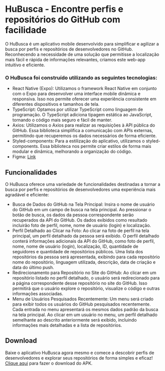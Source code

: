 <!DOCTYPE html>
<html>
<head>
    <h1>HuBusca - Encontre perfis e repositórios do GitHub com facilidade</h1>
    <p>O HuBusca é um aplicativo mobile desenvolvido para simplificar e agilizar a busca por perfis e repositórios de desenvolvedores no GitHub. Reconhecendo a necessidade de uma solução que permitisse a localização mais fácil e rápida de informações relevantes, criamos este web-app intuitivo e eficiente.</p>
    <h3>O HuBusca foi construído utilizando as seguintes tecnologias:</h3>
    <ul>
        <li>React Native (Expo): Utilizamos o framework React Native em conjunto com o Expo para desenvolver uma interface mobile dinâmica e responsiva. Isso nos permite oferecer uma experiência consistente em diferentes dispositivos e tamanhos de tela.</li>
        <li>TypeScript: Optamos por utilizar TypeScript como linguagem de programação. O TypeScript adiciona tipagem estática ao JavaScript, tornando o código mais seguro e fácil de manter.</li>
        <li>Axios: Utilizamos o Axios para realizar as requisições à API pública do GitHub. Essa biblioteca simplifica a comunicação com APIs externas, permitindo que recuperemos os dados necessários de forma eficiente.</li>
        <li>Styled-components: Para a estilização do aplicativo, utilizamos o styled-components. Essa biblioteca nos permite criar estilos de forma mais modular e dinâmica, melhorando a organização do código.</li>
        <li>Figma: <a href="https://www.figma.com/file/CVm2BcuS2PjPFS64FtWaxi/HUBusca?type=design&node-id=7%3A40&mode=design&t=J3EKsnBtpGViFXzO-1">Link<a></li>
    </ul>
    <h2>Funcionalidades</h2>
    <p>O HuBusca oferece uma variedade de funcionalidades destinadas a tornar a busca por perfis e repositórios de desenvolvedores uma experiência mais agradável e eficiente:</p>
    <ul>
        <li>Busca de Dados do GitHub na Tela Principal: Insira o nome de usuário do GitHub em um campo de busca na tela principal. Ao pressionar o botão de busca, os dados da pessoa correspondente serão recuperados da API do GitHub. Os dados exibidos como resultado incluirão foto de perfil, nome, nome de usuário (login) e localização.</li>
        <li>Perfil Detalhado ao Clicar na Foto: Ao clicar na foto de perfil na tela principal, um perfil detalhado da pessoa será exibido. O perfil detalhado conterá informações adicionais da API do GitHub, como foto de perfil, nome, nome de usuário (login), localização, ID, quantidade de seguidores e quantidade de repositórios públicos. Uma lista dos repositórios da pessoa será apresentada, exibindo para cada repositório nome do repositório, linguagem utilizada, descrição, data de criação e data do último push.</li>
        <li>Redirecionamento para Repositório no Site do GitHub: Ao clicar em um repositório listado no perfil detalhado, o usuário será redirecionado para a página correspondente desse repositório no site do GitHub. Isso permitirá que o usuário explore o repositório, visualize o código e outras informações associadas.</li>
        <li>Menu de Usuários Pesquisados Recentemente: Um menu será criado para exibir todos os usuários do GitHub pesquisados recentemente. Cada entrada no menu apresentará os mesmos dados padrão da busca na tela principal. Ao clicar em um usuário no menu, um perfil detalhado semelhante ao descrito anteriormente será exibido, incluindo informações mais detalhadas e a lista de repositórios.</li>
    </ul>
    <h2>Download</h2>
    <p>Baixe o aplicativo HuBusca agora mesmo e comece a descobrir perfis de desenvolvedores e explorar seus repositórios de forma simples e eficaz! <a href="https://expo.dev/artifacts/eas/6ex7HstKuS8Yy6hhiriwVr.apk">Clique aqui</a> para fazer o download do APK.</p>
</html>
